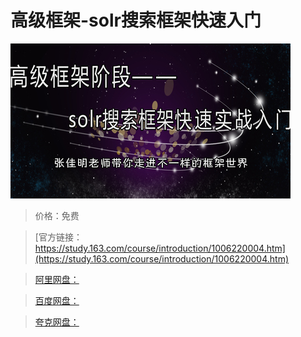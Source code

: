 # 高级框架-solr搜索框架快速入门

![img](../../../assets/study163/free/248a9ecb-dd13-4283-90fe-584e3cdee34a.jpg)

> 价格：免费

> [官方链接：https://study.163.com/course/introduction/1006220004.htm](https://study.163.com/course/introduction/1006220004.htm)

> [阿里网盘：]()

> [百度网盘：]()

> [夸克网盘：]()
